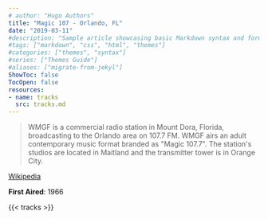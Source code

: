 ```yaml
---
# author: "Hugo Authors"
title: "Magic 107 - Orlando, FL"
date: "2019-03-11"
#description: "Sample article showcasing basic Markdown syntax and formatting for HTML elements."
#tags: ["markdown", "css", "html", "themes"]
#categories: ["themes", "syntax"]
#series: ["Themes Guide"]
#aliases: ["migrate-from-jekyl"]
ShowToc: false
TocOpen: false
resources:
- name: tracks
  src: tracks.md
---
```


> WMGF is a commercial radio station in Mount Dora, Florida, broadcasting to the Orlando area on 107.7 FM. WMGF airs an adult contemporary music format branded as "Magic 107.7". The station's studios are located in Maitland and the transmitter tower is in Orange City.

[Wikipedia](https://en.wikipedia.org/wiki/WMGF)

**First Aired**: 1966

{{< tracks >}}
